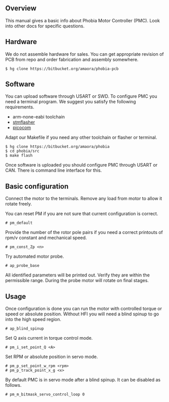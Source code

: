 ## Overview

This manual gives a basic info about Phobia Motor Controller (PMC). Look into
other docs for specific questions.

## Hardware

We do not assemble hardware for sales. You can get appropriate revision of PCB
from repo and order fabrication and assembly somewhere.

	$ hg clone https://bitbucket.org/amaora/phobia-pcb

## Software

You can upload software through USART or SWD. To configure PMC you need a
terminal program. We suggest you satisfy the following requirements.

* arm-none-eabi toolchain
* [stmflasher](https://bitbucket.org/amaora/stmflasher)
* [picocom](https://github.com/npat-efault/picocom)

Adapt our Makefile if you need any other toolchain or flasher or terminal.

	$ hg clone https://bitbucket.org/amaora/phobia
	$ cd phobia/src
	$ make flash

Once software is uploaded you should configure PMC through USART or CAN. There
is command line interface for this.

## Basic configuration

Connect the motor to the terminals. Remove any load from motor to allow it
rotate freely.

You can reset PM if you are not sure that current configuration is correct.

	# pm_default

Provide the number of the rotor pole pairs if you need a correct printouts of
rpm/v constant and mechanical speed.

	# pm_const_Zp <n>

Try automated motor probe.

	# ap_probe_base

All identified parameters will be printed out. Verify they are within the
permissible range. During the probe motor will rotate on final stages.

## Usage

Once configuration is done you can run the motor with controlled torque or
speed or absolute position. Without HFI you will need a blind spinup to go into
the high speed region.

	# ap_blind_spinup

Set Q axis current in torque control mode.

	# pm_i_set_point_Q <A>

Set RPM or absolute position in servo mode.

	# pm_p_set_point_w_rpm <rpm>
	# pm_p_track_point_x_g <x>

By default PMC is in servo mode after a blind spinup. It can be disabled as
follows.

	# pm_m_bitmask_servo_control_loop 0

